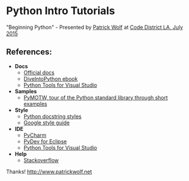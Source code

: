 # Python Intro Tutorials

"Beginning Python" - Presented by [Patrick Wolf](http://www.patrickwolf.net) at [Code District LA, July 2015](https://www.eventbrite.com/e/beginning-python-training-registration-17137879860)


## References:
+ **Docs**
  + [Official docs](www.python.org/doc/)
  + [DiveIntoPython ebook](www.diveintopython.org)
  + [Python Tools for Visual Studio](https://pytools.codeplex.com/)
+ **Samples**
  + [PyMOTW, tour of the Python standard library through short examples](http://pymotw.com/2/contents.html)
+ **Style**
  + [Python docstring styles](http://stackoverflow.com/a/24385103/91799)
  + [Google style guide](http://google-styleguide.googlecode.com/svn/trunk/pyguide.html#Comments)
+ **IDE**
  + [PyCharm](https://www.jetbrains.com/pycharm/)
  + [PyDev for Eclipse](http://pydev.org/)
  + [Python Tools for Visual Studio](https://pytools.codeplex.com/)
+ **Help**
  + [Stackoverflow](http://stackoverflow.com/questions/tagged/python)

Thanks!
http://www.patrickwolf.net